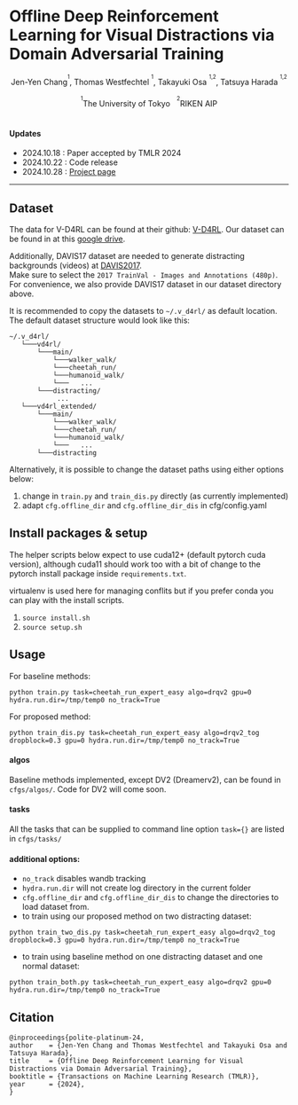# Offline Deep Reinforcement Learning for Visual Distractions via Domain Adversarial Training

<center>
Jen-Yen Chang<sup><sup>1</sup></sup>, Thomas Westfechtel <sup><sup>1</sup></sup>, Takayuki Osa <sup><sup>1,2</sup></sup>, Tatsuya Harada <sup><sup>1,2</sup></sup>
<br><br>
<sup><sup>1</sup></sup>The University of Tokyo &nbsp;&nbsp;<sup><sup>2</sup></sup>RIKEN AIP
</center>

<br>

#### Updates
- 2024.10.18 : Paper accepted by TMLR 2024
- 2024.10.22 : Code release
- 2024.10.28 : [Project page](https://isatine.xyz/projects/offlineRL_domain_adversarial)

---


## Dataset

The data for V-D4RL can be found at their github: [V-D4RL](https://github.com/conglu1997/v-d4rl).    Our dataset can be found in at this [google drive](https://drive.google.com/drive/folders/1J58uGFI2qxTrEJ9LZv402iUOUtA3a3lN?usp=sharing).

Additionally, DAVIS17 dataset are needed to generate distracting backgrounds (videos) at [DAVIS2017](https://davischallenge.org/davis2017/code.html).   
Make sure to select the `2017 TrainVal - Images and Annotations (480p)`. 
For convenience, we also provide DAVIS17 dataset in our dataset directory above.     

It is recommended to copy the datasets to `~/.v_d4rl/`  as default location.    
The default dataset structure would look like this: 
```
~/.v_d4rl/
   └───vd4rl/
       └───main/
           └───walker_walk/
           └───cheetah_run/
           └───humanoid_walk/
           └───   ...
       └───distracting/
            ...
   └───vd4rl_extended/
       └───main/
           └───walker_walk/
           └───cheetah_run/
           └───humanoid_walk/
           └───   ...
       └───distracting

```

Alternatively, it is possible to change the dataset paths using either options below:

1. change in `train.py` and `train_dis.py` directly (as currently implemented)
2. adapt `cfg.offline_dir` and `cfg.offline_dir_dis` in cfg/config.yaml




## Install packages & setup
The helper scripts below expect to use cuda12+ (default pytorch cuda version), although cuda11 should work too with a bit of change to the pytorch install package inside `requirements.txt`.

virtualenv is used here for managing conflits but if you prefer conda you can play with the install scripts.


1. `source install.sh`
2. `source setup.sh`


## Usage

For baseline methods:
```
python train.py task=cheetah_run_expert_easy algo=drqv2 gpu=0 hydra.run.dir=/tmp/temp0 no_track=True
```

For proposed method:
```
python train_dis.py task=cheetah_run_expert_easy algo=drqv2_tog dropblock=0.3 gpu=0 hydra.run.dir=/tmp/temp0 no_track=True
```


#### algos
Baseline methods implemented, except DV2 (Dreamerv2), can be found in `cfgs/algos/`. Code for DV2 will come soon.


#### tasks
All the tasks that can be supplied to command line option `task={}` are listed in `cfgs/tasks/`


#### additional options:

- `no_track` disables wandb tracking
- `hydra.run.dir` will not create log directory in the current folder
- `cfg.offline_dir` and `cfg.offline_dir_dis` to change the directories to load dataset from.
- to train using our proposed method on two distracting dataset:
```
python train_two_dis.py task=cheetah_run_expert_easy algo=drqv2_tog dropblock=0.3 gpu=0 hydra.run.dir=/tmp/temp0 no_track=True
```
- to train using baseline method on one distracting dataset and one normal dataset:
```
python train_both.py task=cheetah_run_expert_easy algo=drqv2 gpu=0 hydra.run.dir=/tmp/temp0 no_track=True
```

## Citation
```
@inproceedings{polite-platinum-24,
author    = {Jen-Yen Chang and Thomas Westfechtel and Takayuki Osa and Tatsuya Harada},
title     = {Offline Deep Reinforcement Learning for Visual Distractions via Domain Adversarial Training},
booktitle = {Transactions on Machine Learning Research (TMLR)},
year      = {2024},
}
```

